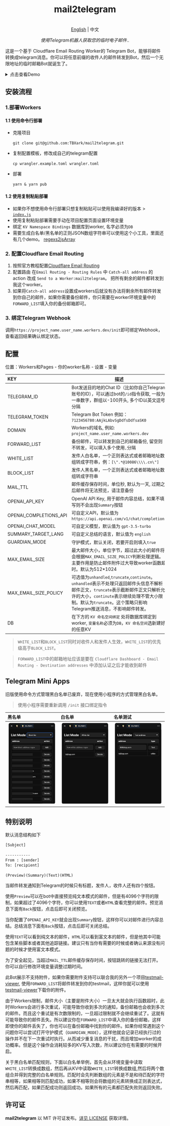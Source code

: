 
<h1 align="center">
mail2telegram
</h1>

<p align="center">
    <br> <a href="../README.md">English</a> | 中文
</p>
<p align="center">
    <em>使用Telegram机器人获取您的临时电子邮件..</em>
</p>


这是一个基于 Cloudflare Email Routing Worker的 Telegram Bot，能够将邮件转换成telegram消息。你可以将任意前缀的收件人的邮件转发到Bot，然后一个无限地址的临时邮箱Bot就诞生了。

<details>
<summary>点击查看Demo</summary>
<img style="max-width: 600px;" alt="image" src="example.png">
</details>



## 安装流程

### 1.部署Workers

#### 1.1 使用命令行部署

- 克隆项目

    `git clone git@github.com:TBXark/mail2telegram.git`
- 复制配置模板，修改成自己的telegram配置 

    `cp wrangler.example.toml wrangler.toml` 
- 部署 

    `yarn & yarn pub`

#### 1.2 使用复制粘贴部署

- 如果你不想使用命令行部署只想复制粘贴可以使用我编译好的版本 > [`index.js`](../build/index.js)
- 使用复制粘贴部署需要手动在项目配置页面设置环境变量
- 绑定 `KV Namespace Bindings` 数据库到worker, 名字必须为`DB`
- 需要生成白名单/黑名单的正则JSON数组字符串可以使用这个小工具，里面还有几个demo。 [regexs2jsArray](https://codepen.io/tbxark/full/JjxdNEX)


### 2. 配置Cloudflare Email Routing

1. 按照官方教程配置[Cloudflare Email Routing](https://blog.cloudflare.com/zh-cn/introducing-email-routing-zh-cn/)
2. 配置路由 在`Email Routing - Routing Rules` 中 `Catch-all address` 的 action 改成 `Send to a Worker:mail2telegram`。 把所有剩余的邮件都转发到我这个worker。
3. 如果将`Catch-all address`设置成workers后就没有办法将剩余所有邮件转发到你自己的邮件，如果你需要备份邮件，你只需要在worker环境变量中的`FORWARD_LIST`填入你的备份邮箱即可。

### 3. 绑定Telegram Webhook

调用`https://project_name.user_name.workers.dev/init`即可绑定Webhook，查看返回结果确认绑定状态。


## 配置

位置：Workers和Pages - 你的worker名称 - 设置 - 变量

| KEY                    | 描述                                                         |
| :--------------------- | ------------------------------------------------------------ |
| TELEGRAM_ID            | Bot发送目的地的Chat ID（比如你自己Telegram账号的ID），可以通过bot的`/id`指令获取, 一般为一串数字，群组以-100开头, 多个ID以英文逗号分隔 |
| TELEGRAM_TOKEN         | Telegram Bot Token 例如：`7123456780:AAjkLAbvSgDdfsDdfsaSK0` |
| DOMAIN                 | Workers的域名, 例如: `project_name.user_name.workers.dev`    |
| FORWARD_LIST           | 备份邮件，可以转发到自己的邮箱备份, 留空则不转发，可以填入多个使用`,`分隔 |
| WHITE_LIST             | 发件人白名单，一个正则表达式或者邮箱地址数组转成字符串，例：`[\".*@10086\\\\.cn\"]` |
| BLOCK_LIST             | 发件人黑名单，一个正则表达式或者邮箱地址数组转成字符串       |
| MAIL_TTL               | 邮件缓存保存时间，单位秒, 默认为一天, 过期之后邮件将无法预览，请注意备份 |
| OPENAI_API_KEY         | OpenAI API Key, 用于邮件内容总结，如果不填写则不会出现`Summary`按钮 |
| OPENAI_COMPLETIONS_API | 可自定义API，默认值为 `https://api.openai.com/v1/chat/completions` |
| OPENAI_CHAT_MODEL      | 可自定义模型，默认值为 `gpt-3.5-turbo`                       |
| SUMMARY_TARGET_LANG    | 可自定义总结的语言，默认值为 `english`                       |
| GUARDIAN_MODE          | 守护模式，默认关闭，若要开启则填入`true`                     |
| MAX_EMAIL_SIZE         | 最大邮件大小，单位字节，超过此大小的邮件将会根据`MAX_EMAIL_SIZE_POLICY`判断处理逻辑。主要作用是防止邮件附件过大导致worker函数超时。默认为512*1024 |
| MAX_EMAIL_SIZE_POLICY  | 可选值为`unhandled`,`truncate`,`continute`。 `unhandled`表示不处理只返回邮件头信息不解析邮件正文，`truncate`表示截断邮件正文只解析允许的大小，`continute`表示继续处理不管大小限制。默认为`truncate`。这个策略只影响Telegram推送消息，不影响邮件转发。 |
| DB                     | 在下方的 `KV 命名空间绑定` 处将数据库绑定到worker, `变量名称`必须为`DB`，`KV 命名空间`选新建好的任意KV |

> `WHITE_LIST`和`BLOCK_LIST`同时对收件人和发件人生效，`WHITE_LIST`的优先级高于`BLOCK_LIST`。

> `FORWARD_LIST`中的邮箱地址应该是要在 `Cloudflare Dashboard - Email Routing - Destination addresses` 中添加认证之后才能收到邮件


## Telegram Mini Apps

旧版使用命令方式管理黑白名单已废弃，现在使用小程序的方式管理黑白名单。
> 使用小程序需要重新调用 `/init` 接口绑定指令

| 黑名单 | 白名单 | 名单测试 |
| :--- | :--- |:--- |
| ![image](./tma_block_list.png) | ![image](./tma_white_list.png) | ![image](./tma_test_address.png)|

## 特别说明

默认消息结构如下
```
[Subject]

-----------
From : [sender]
To: [recipient]

(Preview)(Summary)(Text)(HTML)

```


当邮件转发通知到Telegram的时候只有标题，发件人，收件人还有四个按钮。

使用`Preview`可以在bot中直接预览纯文本模式的邮件，但是有4096个字符的限制，如果超过了4096个字符，你可以使用`TEXT`或者`HTML`查看完整的邮件。预览消息下面有`Back`按钮，点击后即可关闭预览。

当你配置了`OPENAI_API_KEY`就会出现`Summary`按钮，这样你可以对邮件进行内容总结。总结消息下面有`Back`按钮，点击后即可关闭总结。

使用`TEXT`可以看到纯文本的邮件，`HTML`可以看到富文本的邮件，但是他其中可能包含某些脚本或者其他追踪链接。建议只有当你有需要的时候或者确认来源没有问题的时候才使用富文本模式。

为了安全起见，当超过`MAIL_TTL`邮件缓存保存时间，按钮跳转的链接无法打开。你可以自行修改环境变量调整过期时间。

此Bot展示不支持附件，如果你需要附件支持可以联合我的另外一个项目[testmail-viewer](https://github.com/TBXark/testmail-viewer), 使用`FORWARD_LIST`将邮件转发到你的testmail，这样你就可以使用[testmail-viewer](https://github.com/TBXark/testmail-viewer)下载你的附件。

由于Workers限制，邮件大小（主要是附件大小）一旦太大就会执行函数超时，此时Workers会进行多次重试，可能导致你收到多次的通知，备份邮箱也会收到多次的邮件。而且这个重试是有次数限制的，一旦超过限制就不会继续重试了。这就有可能导致你的邮件丢失。所以建议你在`FORWARD_LIST`中填入你的备份邮箱，这样即使你的邮件丢失了，你也可以在备份邮箱中找到你的邮件。如果你经常遇到这个问题你可以尝试打开守护模式（`GUARDIAN_MODE`），这样他就会记录已经执行过的操作并不在下一次重试时执行。从而减少重复消息的干扰，而且增加worker的成功概率。但是这个操作会消耗较多的KV写入次数，所以建议你在有需要的时候开启。

关于黑白名单匹配规则，下面以白名单举例，首先会从环境变量中读取`WHITE_LIST`转换成数组，然后再从KV中读取`WHITE_LIST`转换成数组,然后将两个数组合并得到完整的白名单规则。匹配时会先判断数组的元素是不是和待匹配的字符串相等，如果相等则匹配成功，如果不相等则会将数组的元素转换成正则表达式，然后再匹配，如果匹配成功则返回成功。如果所有的元素都匹配失败则返回失败。


## 许可证

**mail2telegram** 以 MIT 许可证发布。[详见 LICENSE](../LICENSE) 获取详情。

